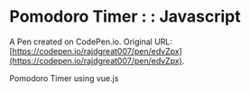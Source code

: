 # Pomodoro Timer : : Javascript

A Pen created on CodePen.io. Original URL: [https://codepen.io/rajdgreat007/pen/edvZpx](https://codepen.io/rajdgreat007/pen/edvZpx).

Pomodoro Timer using vue.js